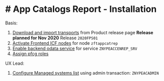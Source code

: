 # # App Catalogs Report - Installation

Basis:
1. [Download and import transports](/inst/step-1.md) from Product release page **Release planned for Nov 2020** Release `2020FPS01`
2. [Activate Frontend ICF nodes](/inst/step-2.md) for node `zftappcatrep`
3. [Enable backend odata service](/inst/step-3.md) for service `ZNYPEACCENREP_SRV`
4. [Assign pfcg roles](/inst/step-3.md)

UX Lead:
1. [Configure Managed systems list](/inst-ux/step-1.md) using admin transaction: `ZNYPEACADMIN`

